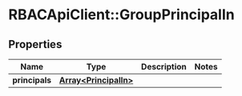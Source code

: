 # RBACApiClient::GroupPrincipalIn

## Properties
Name | Type | Description | Notes
------------ | ------------- | ------------- | -------------
**principals** | [**Array&lt;PrincipalIn&gt;**](PrincipalIn.md) |  | 


